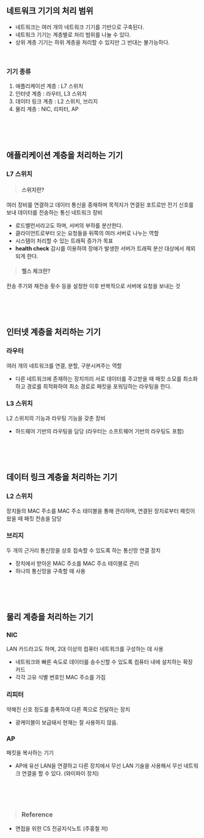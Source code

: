 ## 네트워크 기기의 처리 범위
- 네트워크는 여러 개의 네트워크 기기를 기반으로 구축된다.
- 네트워크 기기는 계층별로 처리 범위를 나눌 수 있다.
- 상위 계층 기기는 하위 계층을 처리할 수 있지만 그 반대는 불가능하다.

<br>

### 기기 종류
1. 애플리케이션 계층 : L7 스위치
2. 인터넷 계층 : 라우터, L3 스위치
3. 데이터 링크 계층 : L2 스위치, 브리지
4. 물리 계층 : NIC, 리피터, AP

<br><br><br>

## 애플리케이션 계층을 처리하는 기기

### L7 스위치

> #### 스위치란?
여러 장비를 연결하고 데이터 통신을 중재하며 목적지가 연결된 포트로만 전기 신호를 보내 데이터를 전송하는 통신 네트워크 장비

- 로드밸런서라고도 하며, 서버의 부하를 분산한다.
- 클라이언트로부터 오는 요청들을 뒤쪽의 여러 서버로 나누는 역할
- 시스템이 처리할 수 있는 트래픽 증가가 목표
- **health check** 감시를 이용하여 장애가 발생한 서버가 트래픽 분산 대상에서 제외되게 한다.

> #### 헬스 체크란?
전송 주기와 재전송 횟수 등을 설정한 이후 반복적으로 서버에 요청을 보내는 것

<br><br><br>

## 인터넷 계층을 처리하는 기기

### 라우터
여러 개의 네트워크를 연결, 분할, 구분시켜주는 역할

- 다른 네트워크에 존재하는 장치끼리 서로 데이터를 주고받을 때 패킷 소모를 최소화하고 경로를 최적화하여 최소 경로로 패킷을 포워딩하는 라우팅을 한다.

### L3 스위치
L2 스위치의 기능과 라우팅 기능을 갖춘 장비

- 하드웨어 기반의 라우팅을 담당 (라우터는 소프트웨어 기반의 라우팅도 포함)

<br><br><br>

## 데이터 링크 계층을 처리하는 기기

### L2 스위치
장치들의 MAC 주소를 MAC 주소 테이블을 통해 관리하며, 연결된 장치로부터 패킷이 왔을 때 패킷 전송을 담당

### 브리지
두 개의 근거리 통신망을 상호 접속할 수 있도록 하는 통신망 연결 장치

- 장치에서 받아온 MAC 주소를 MAC 주소 테이블로 관리
- 하나의 통신망을 구축할 때 사용

<br><br><br>

## 물리 계층을 처리하는 기기

### NIC
LAN 카드라고도 하며, 2대 이상의 컴퓨터 네트워크를 구성하는 데 사용

- 네트워크와 빠른 속도로 데이터를 송수신할 수 있도록 컴퓨터 내에 설치하는 확장 카드
- 각각 고유 식별 번호인 MAC 주소를 가짐

### 리피터
약해진 신호 정도를 증폭하여 다른 쪽으로 전달하는 장치

- 광케이블이 보급돼서 현재는 잘 사용하지 않음.

### AP
패킷을 복사하는 기기

- AP에 유선 LAN을 연결하고 다른 장치에서 무선 LAN 기술을 사용해서 무선 네트워크 연결을 할 수 있다. (와이파이 장치)

<br><br><br>

> ### Reference
- 면접을 위한 CS 전공지식노트 (주홍철 저)